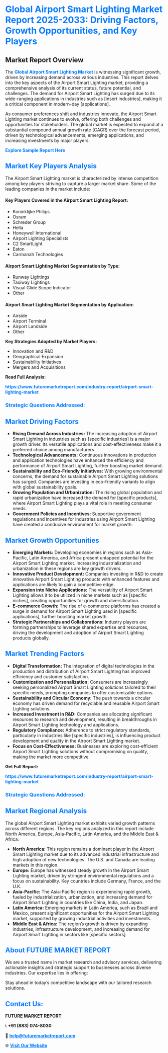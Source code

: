 <h1 style="color: #007BFF;">Global Airport Smart Lighting Market Report 2025-2033: Driving Factors, Growth Opportunities, and Key Players</h1>

<section id="overview">
<h2>Market Report Overview</h2>
<p>The <a href="https://www.futuremarketreport.com/industry-report/airport-smart-lighting-market" style="color: #007BFF; text-decoration: none;"><strong>Global Airport Smart Lighting Market</strong></a> is witnessing significant growth, driven by increasing demand across various industries. This report delves into the key aspects of the Airport Smart Lighting market, providing a comprehensive analysis of its current status, future potential, and challenges. The demand for Airport Smart Lighting has surged due to its wide-ranging applications in industries such as [insert industries], making it a critical component in modern-day [applications].</p>
<p>As consumer preferences shift and industries innovate, the Airport Smart Lighting market continues to evolve, offering both challenges and opportunities for stakeholders. The global market is expected to expand at a substantial compound annual growth rate (CAGR) over the forecast period, driven by technological advancements, emerging applications, and increasing investments by major players.</p>
</section>

<section id="overview">
<p><a href="https://www.futuremarketreport.com/request-sample/reportId=89301" style="color: #007BFF; text-decoration: none;"><strong>Explore Sample Report Here</strong></a></p>
</section>

<section id="key-players">
<h2 style="color: #007BFF;">Market Key Players Analysis</h2>
<p>The Airport Smart Lighting market is characterized by intense competition among key players striving to capture a larger market share. Some of the leading companies in the market include:</p>
<h4>Key Players Covered in the Airport Smart Lighting Report:</h4>
<ul><li>Koninklijke Philips</li><li>Osram</li><li>Schreder Group</li><li>Hella</li><li>Honeywell International</li><li>Airport Lighting Specialists</li><li>C2 SmartLight</li><li>Eaton</li><li>Carmanah Technologies</li></ul>
<h4>Airport Smart Lighting Market Segmentation by Type:</h4>
<ul><li>Runway Lightings</li><li>Taxiway Lightings</li><li>Visual Glide Scope Indicator</li><li>Other</li></ul>

<h4>Airport Smart Lighting Market Segmentation by Application:</h4>
<ul><li>Airside</li><li>Airport Terminal</li><li>Airport Landside</li><li>Other</li></ul>
<p><strong>Key Strategies Adopted by Market Players:</strong></p>
<ul>
<li>Innovation and R&D</li>
<li>Geographical Expansion</li>
<li>Sustainability Initiatives</li>
<li>Mergers and Acquisitions</li>
</ul>
</section>

<section>
<p><strong>Read Full Analysis: </strong></p><a href="https://www.futuremarketreport.com/industry-report/airport-smart-lighting-market" style="color: #007BFF; text-decoration: none;"><strong>https://www.futuremarketreport.com/industry-report/airport-smart-lighting-market</strong></a>
<h3 style="color: #007BFF;">Strategic Questions Addressed:</h3>
</section>

<section id="driving-factors">
<h2 style="color: #007BFF;">Market Driving Factors</h2>
<ul>
<li><strong>Rising Demand Across Industries:</strong> The increasing adoption of Airport Smart Lighting in industries such as [specific industries] is a major growth driver. Its versatile applications and cost-effectiveness make it a preferred choice among manufacturers.</li>
<li><strong>Technological Advancements:</strong> Continuous innovations in production and application technologies have enhanced the efficiency and performance of Airport Smart Lighting, further boosting market demand.</li>
<li><strong>Sustainability and Eco-Friendly Initiatives:</strong> With growing environmental concerns, the demand for sustainable Airport Smart Lighting solutions has surged. Companies are investing in eco-friendly variants to align with global sustainability goals.</li>
<li><strong>Growing Population and Urbanization:</strong> The rising global population and rapid urbanization have increased the demand for [specific products], where Airport Smart Lighting plays a vital role in meeting consumer needs.</li>
<li><strong>Government Policies and Incentives:</strong> Supportive government regulations and incentives for industries using Airport Smart Lighting have created a conducive environment for market growth.</li>
</ul>
</section>

<section id="growth-opportunities">
<h2 style="color: #007BFF;">Market Growth Opportunities</h2>
<ul>
<li><strong>Emerging Markets:</strong> Developing economies in regions such as Asia-Pacific, Latin America, and Africa present untapped potential for the Airport Smart Lighting market. Increasing industrialization and urbanization in these regions are key growth drivers.</li>
<li><strong>Innovative Product Development:</strong> Companies investing in R&D to create innovative Airport Smart Lighting products with enhanced features and applications are likely to gain a competitive edge.</li>
<li><strong>Expansion into Niche Applications:</strong> The versatility of Airport Smart Lighting allows it to be utilized in niche markets such as [specific niches], creating opportunities for growth and diversification.</li>
<li><strong>E-commerce Growth:</strong> The rise of e-commerce platforms has created a surge in demand for Airport Smart Lighting used in [specific applications], further boosting market growth.</li>
<li><strong>Strategic Partnerships and Collaborations:</strong> Industry players are forming partnerships to leverage shared expertise and resources, driving the development and adoption of Airport Smart Lighting products globally.</li>
</ul>
</section>

<section id="trending-factors">
<h2 style="color: #007BFF;">Market Trending Factors</h2>
<ul>
<li><strong>Digital Transformation:</strong> The integration of digital technologies in the production and distribution of Airport Smart Lighting has improved efficiency and customer satisfaction.</li>
<li><strong>Customization and Personalization:</strong> Consumers are increasingly seeking personalized Airport Smart Lighting solutions tailored to their specific needs, prompting companies to offer customizable options.</li>
<li><strong>Sustainability and Circular Economy:</strong> The push towards a circular economy has driven demand for recyclable and reusable Airport Smart Lighting solutions.</li>
<li><strong>Increased Investment in R&D:</strong> Companies are allocating significant resources to research and development, resulting in breakthroughs in Airport Smart Lighting technology and applications.</li>
<li><strong>Regulatory Compliance:</strong> Adherence to strict regulatory standards, particularly in industries like [specific industries], is influencing product development and quality in the Airport Smart Lighting market.</li>
<li><strong>Focus on Cost-Effectiveness:</strong> Businesses are exploring cost-efficient Airport Smart Lighting solutions without compromising on quality, making the market more competitive.</li>
</ul>
</section>

<section>
<p><strong>Get Full Report: </strong></p><a href="https://www.futuremarketreport.com/industry-report/airport-smart-lighting-market" style="color: #007BFF; text-decoration: none;"><strong>https://www.futuremarketreport.com/industry-report/airport-smart-lighting-market</strong></a>
<h3 style="color: #007BFF;">Strategic Questions Addressed:</h3>
</section>


<section id="regional-analysis">
<h2 style="color: #007BFF;">Market Regional Analysis</h2>
<p>The global Airport Smart Lighting market exhibits varied growth patterns across different regions. The key regions analyzed in this report include North America, Europe, Asia-Pacific, Latin America, and the Middle East & Africa:</p>
<ul>
<li><strong>North America:</strong> This region remains a dominant player in the Airport Smart Lighting market due to its advanced industrial infrastructure and high adoption of new technologies. The U.S. and Canada are leading markets in this region.</li>
<li><strong>Europe:</strong> Europe has witnessed steady growth in the Airport Smart Lighting market, driven by stringent environmental regulations and a focus on sustainability. Key countries include Germany, France, and the U.K.</li>
<li><strong>Asia-Pacific:</strong> The Asia-Pacific region is experiencing rapid growth, fueled by industrialization, urbanization, and increasing demand for Airport Smart Lighting in countries like China, India, and Japan.</li>
<li><strong>Latin America:</strong> Emerging markets in Latin America, such as Brazil and Mexico, present significant opportunities for the Airport Smart Lighting market, supported by growing industrial activities and investments.</li>
<li><strong>Middle East & Africa:</strong> The region’s growth is driven by expanding industries, infrastructure development, and increasing demand for Airport Smart Lighting in sectors like [specific sectors].</li>
</ul>
</section>

<footer>
<h2 style="color: #007BFF;">About FUTURE MARKET REPORT</h2>
<p>We are a trusted name in market research and advisory services, delivering actionable insights and strategic support to businesses across diverse industries. Our expertise lies in offering:</p>

<p>Stay ahead in today’s competitive landscape with our tailored research solutions.</p>

<h2 style="color: #007BFF;">Contact Us:</h2>
<p><strong>FUTURE MARKET REPORT</strong></p>
<p>📞 <strong>+91 (883) 074-8030</strong></p>
<p>📧 <strong><a href="mailto:help@futuremarketreport.com" style="color: #007BFF;">help@futuremarketreport.com</a></strong></p>
<p>🌐 <strong><a href="https://www.futuremarketreport.com/" style="color: #007BFF;">Visit Our Website</a></strong></p>
</footer>